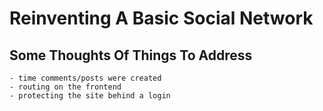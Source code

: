 # Reinventing A Basic Social Network

## Some Thoughts Of Things To Address
	- time comments/posts were created
	- routing on the frontend
	- protecting the site behind a login
